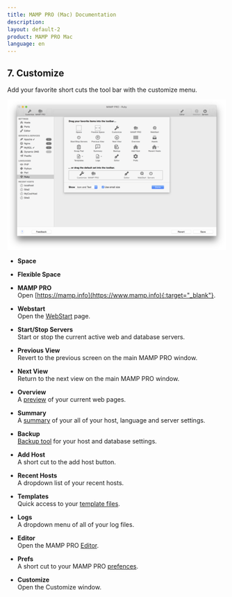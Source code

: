 ```yaml
---
title: MAMP PRO (Mac) Documentation
description: 
layout: default-2
product: MAMP PRO Mac
language: en
---
```


## 7. Customize

Add your favorite short cuts the tool bar with the customize menu.

![MAMP](Customize.png)

*  **Space**  

*  **Flexible Space**  

*  **MAMP PRO**  
    Open [https://mamp.info](https://www.mamp.info){:target="_blank"}.

*  **Webstart**  
        Open the [WebStart](../WebStart) page.

*  **Start/Stop Servers**  
        Start or stop the current active web and database servers.

*  **Previous View**  
        Revert to the previous screen on the main MAMP PRO window.

*  **Next View**  
        Return to the next view on the main MAMP PRO window.

*  **Overview**  
        A [preview](../Menu/Window/#overview) of your current web pages.

*  **Summary**  
        A [summary](../Menu/Window/#summary) of your all of your host, language and server settings.

*  **Backup**  
        [Backup tool](../Menu/File/#backup) for your host and database settings.

*  **Add Host**  
        A short cut to the add host button.

*  **Recent Hosts**  
        A dropdown list of your recent hosts.

*  **Templates**  
        Quick access to your [template files](../Menu/File).

*  **Logs**  
        A dropdown menu of all of your log files.

*  **Editor**  
        Open the MAMP PRO [Editor](../Editor).

*  **Prefs**  
        A short cut to your MAMP PRO [prefences](../Menu/MAMP-PRO/#preferences).

*  **Customize**  
        Open the Customize window.


